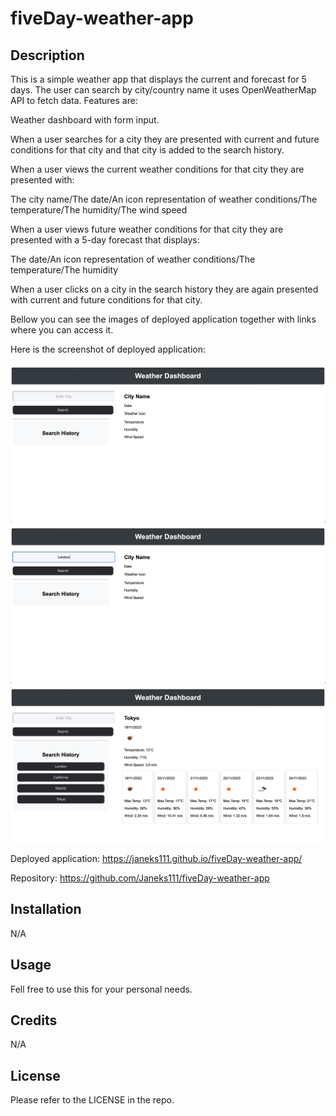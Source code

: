 # fiveDay-weather-app

## Description

This is a simple weather app that displays the current and forecast for 5 days. The user can search by city/country name it uses OpenWeatherMap API to fetch data.
Features are:

Weather dashboard with form input.

When a user searches for a city they are presented with current and future conditions for that city and that city is added to the search history.

When a user views the current weather conditions for that city they are presented with:

The city name/The date/An icon representation of weather conditions/The temperature/The humidity/The wind speed

When a user views future weather conditions for that city they are presented with a 5-day forecast that displays:

The date/An icon representation of weather conditions/The temperature/The humidity

When a user clicks on a city in the search history they are again presented with current and future conditions for that city.

Bellow you can see the images of deployed application together with links where you can access it.

Here is the screenshot of deployed application:

![Five Day Weather App](./images/1.png)
![](./images/2.png)
![](./images/3.png)

Deployed application: https://janeks111.github.io/fiveDay-weather-app/

Repository: https://github.com/Janeks111/fiveDay-weather-app

## Installation

N/A

## Usage

Fell free to use this for your personal needs.

## Credits

N/A

## License

Please refer to the LICENSE in the repo.
